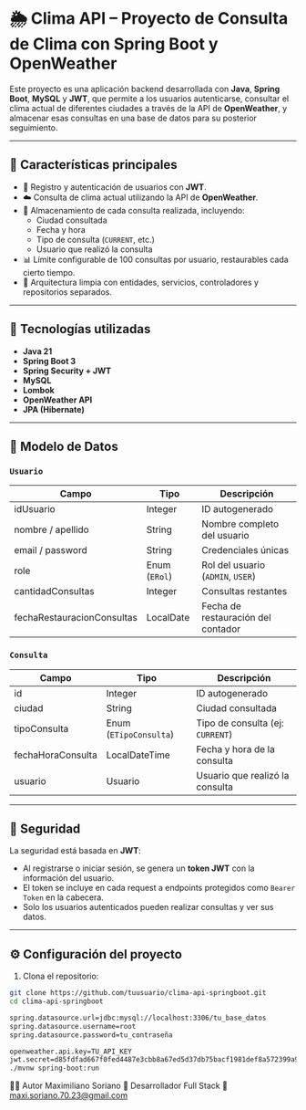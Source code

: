 # 🌦️ Clima API – Proyecto de Consulta de Clima con Spring Boot y OpenWeather

Este proyecto es una aplicación backend desarrollada con **Java**, **Spring Boot**, **MySQL** y **JWT**, que permite a los usuarios autenticarse, consultar el clima actual de diferentes ciudades a través de la API de **OpenWeather**, y almacenar esas consultas en una base de datos para su posterior seguimiento.

---

## 📌 Características principales

- 🔐 Registro y autenticación de usuarios con **JWT**.
- ☁️ Consulta de clima actual utilizando la API de **OpenWeather**.
- 🧾 Almacenamiento de cada consulta realizada, incluyendo:
  - Ciudad consultada
  - Fecha y hora
  - Tipo de consulta (`CURRENT`, etc.)
  - Usuario que realizó la consulta
- 📊 Límite configurable de 100 consultas por usuario, restaurables cada cierto tiempo.
- 📁 Arquitectura limpia con entidades, servicios, controladores y repositorios separados.

---

## 🧱 Tecnologías utilizadas

- **Java 21**
- **Spring Boot 3**
- **Spring Security + JWT**
- **MySQL**
- **Lombok**
- **OpenWeather API**
- **JPA (Hibernate)**

---

## 📐 Modelo de Datos

### `Usuario`
| Campo                   | Tipo           | Descripción                             |
|------------------------|----------------|-----------------------------------------|
| idUsuario              | Integer        | ID autogenerado                         |
| nombre / apellido      | String         | Nombre completo del usuario             |
| email / password       | String         | Credenciales únicas                     |
| role                   | Enum (`ERol`)  | Rol del usuario (`ADMIN`, `USER`)       |
| cantidadConsultas      | Integer        | Consultas restantes                     |
| fechaRestauracionConsultas | LocalDate | Fecha de restauración del contador      |

### `Consulta`
| Campo             | Tipo              | Descripción                             |
|------------------|-------------------|-----------------------------------------|
| id               | Integer           | ID autogenerado                         |
| ciudad           | String            | Ciudad consultada                       |
| tipoConsulta     | Enum (`ETipoConsulta`) | Tipo de consulta (ej: `CURRENT`)    |
| fechaHoraConsulta| LocalDateTime     | Fecha y hora de la consulta             |
| usuario          | Usuario           | Usuario que realizó la consulta         |

---

## 🔐 Seguridad

La seguridad está basada en **JWT**:

- Al registrarse o iniciar sesión, se genera un **token JWT** con la información del usuario.
- El token se incluye en cada request a endpoints protegidos como `Bearer Token` en la cabecera.
- Solo los usuarios autenticados pueden realizar consultas y ver sus datos.

---

## ⚙️ Configuración del proyecto

1. Clona el repositorio:

```bash
git clone https://github.com/tuusuario/clima-api-springboot.git
cd clima-api-springboot

spring.datasource.url=jdbc:mysql://localhost:3306/tu_base_datos
spring.datasource.username=root
spring.datasource.password=tu_contraseña

openweather.api.key=TU_API_KEY
jwt.secret=d85fdfad667f0fed4487e3cbb8a67ed5d37db75bacf1981def8a572399a9cda0
./mvnw spring-boot:run
```

🙋‍♂️ Autor
Maximiliano Soriano
💼 Desarrollador Full Stack
📧 maxi.soriano.70.23@gmail.com

